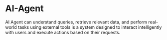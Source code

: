 # AI-Agent
AI Agent can understand queries, retrieve relevant data, and perform real-world tasks using external tools is a system designed to interact intelligently with users and execute actions based on their requests.
